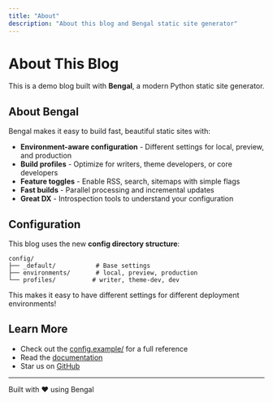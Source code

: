 ```yaml
---
title: "About"
description: "About this blog and Bengal static site generator"
---
```


# About This Blog

This is a demo blog built with **Bengal**, a modern Python static site generator.

## About Bengal

Bengal makes it easy to build fast, beautiful static sites with:

- **Environment-aware configuration** - Different settings for local, preview, and production
- **Build profiles** - Optimize for writers, theme developers, or core developers
- **Feature toggles** - Enable RSS, search, sitemaps with simple flags
- **Fast builds** - Parallel processing and incremental updates
- **Great DX** - Introspection tools to understand your configuration

## Configuration

This blog uses the new **config directory structure**:

```
config/
├── _default/           # Base settings
├── environments/       # local, preview, production
└── profiles/          # writer, theme-dev, dev
```

This makes it easy to have different settings for different deployment environments!

## Learn More

- Check out the [config.example/](https://github.com/bengal/config.example) for a full reference
- Read the [documentation](https://bengal.readthedocs.io)
- Star us on [GitHub](https://github.com/bengal-ssg/bengal)

---

Built with ❤️ using Bengal

